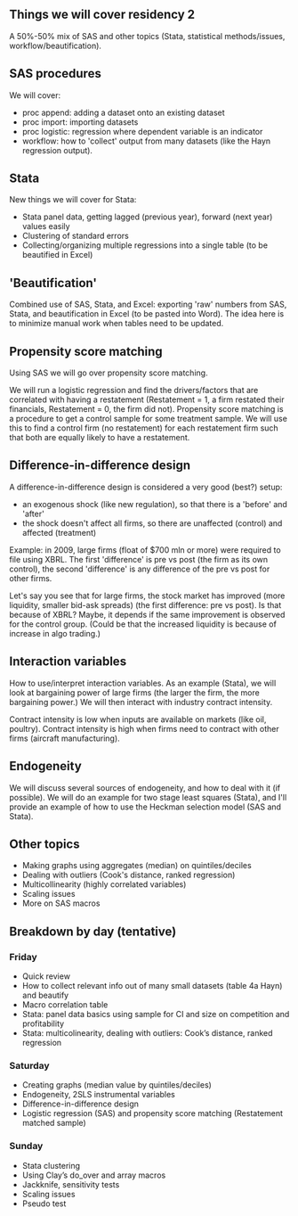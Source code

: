 ## Things we will cover residency 2

A 50%-50% mix of SAS and other topics (Stata, statistical methods/issues, workflow/beautification).

## SAS procedures

We will cover:

- proc append: adding a dataset onto an existing dataset
- proc import: importing datasets
- proc logistic: regression where dependent variable is an indicator
- workflow: how to 'collect' output from many datasets (like the Hayn regression output).

## Stata

New things we will cover for Stata:

- Stata panel data, getting lagged (previous year), forward (next year) values easily
- Clustering of standard errors
- Collecting/organizing multiple regressions into a single table (to be beautified in Excel)

## 'Beautification'

Combined use of SAS, Stata, and Excel: exporting 'raw' numbers from SAS, Stata, and beautification in Excel (to be pasted into Word). The idea here is to minimize manual work when tables need to be updated.

## Propensity score matching

Using SAS we will go over propensity score matching.

We will run a logistic regression and find the drivers/factors that are correlated with having a restatement (Restatement = 1, a firm restated their financials, Restatement = 0, the firm did not). Propensity score matching is a procedure to get a control sample for some treatment sample. We will use this to find a control firm (no restatement) for each restatement firm such that both are equally likely to have a restatement.

## Difference-in-difference design

A difference-in-difference design is considered a very good (best?) setup:

- an exogenous shock (like new regulation), so that there is a 'before' and 'after'
- the shock doesn't affect all firms, so there are unaffected (control) and affected (treatment)

Example: in 2009, large firms (float of $700 mln or more) were required to file using XBRL. The first 'difference' is pre vs post (the firm as its own control), the second 'difference' is any difference of the pre vs post for other firms. 

Let's say you see that for large firms, the stock market has improved (more liquidity, smaller bid-ask spreads) (the first difference: pre vs post). Is that because of XBRL? Maybe, it depends if the same improvement is observed for the control group. (Could be that the increased liquidity is because of increase in algo trading.)

## Interaction variables 

How to use/interpret interaction variables. As an example (Stata), we will look at bargaining power of large firms (the larger the firm, the more bargaining power.) We will then interact with industry contract intensity.

Contract intensity is low when inputs are available on markets (like oil, poultry). Contract intensity is high when firms need to contract with other firms (aircraft manufacturing). 

## Endogeneity

We will discuss several sources of endogeneity, and how to deal with it (if possible). We will do an example for two stage least squares (Stata), and I'll provide an example of how to use the Heckman selection model (SAS and Stata).


## Other topics

- Making graphs using aggregates (median) on quintiles/deciles
- Dealing with outliers (Cook's distance, ranked regression)
- Multicollinearity (highly correlated variables)
- Scaling issues
- More on SAS macros 

## Breakdown by day (tentative)

### Friday

- Quick review
- How to collect relevant info out of many small datasets (table 4a Hayn) and beautify
- Macro correlation table
- Stata: panel data basics using sample for CI and size on competition and profitability
- Stata: multicolinearity, dealing with outliers: Cook’s distance, ranked regression 

### Saturday

- Creating graphs (median value by quintiles/deciles)
- Endogeneity, 2SLS instrumental variables 
- Difference-in-difference design
- Logistic regression (SAS) and propensity score matching (Restatement matched sample)


### Sunday

- Stata clustering
- Using Clay’s do_over and array macros
- Jackknife, sensitivity tests 
- Scaling issues
- Pseudo test

